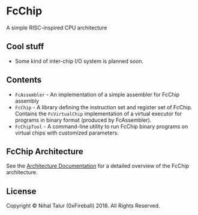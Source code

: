 
# FcChip

A simple RISC-inspired CPU architecture

## Cool stuff

- Some kind of inter-chip I/O system is planned soon.

## Contents

- `FcAssembler` - An implementation of a simple assembler for FcChip assembly
- `FcChip` - A library defining the instruction set and register set of FcChip. Contains the `FcVirtualChip` implementation of a virtual executor for programs in binary format (produced by FcAssembler).
- `FcChipTool` - A command-line utility to run FcChip binary programs on virtual chips with customized parameters.

## FcChip Architecture

See the [Architecture Documentation](architecture.md) for a detailed overview of the FcChip architecture.

## License
Copyright &copy; Nihal Talur (0xFireball) 2018. All Rights Reserved.
